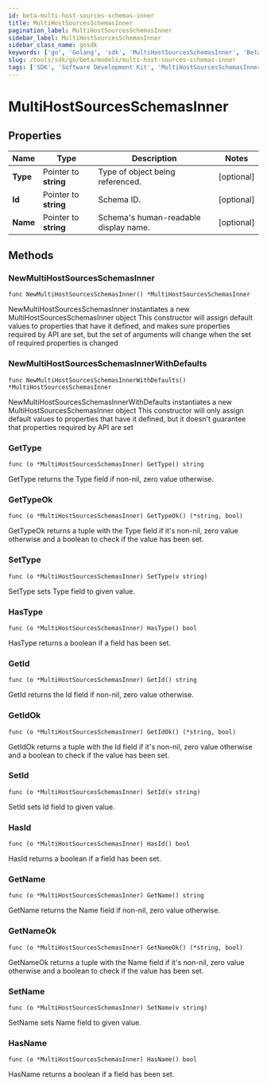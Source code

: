 ```yaml
---
id: beta-multi-host-sources-schemas-inner
title: MultiHostSourcesSchemasInner
pagination_label: MultiHostSourcesSchemasInner
sidebar_label: MultiHostSourcesSchemasInner
sidebar_class_name: gosdk
keywords: ['go', 'Golang', 'sdk', 'MultiHostSourcesSchemasInner', 'BetaMultiHostSourcesSchemasInner'] 
slug: /tools/sdk/go/beta/models/multi-host-sources-schemas-inner
tags: ['SDK', 'Software Development Kit', 'MultiHostSourcesSchemasInner', 'BetaMultiHostSourcesSchemasInner']
---
```


# MultiHostSourcesSchemasInner

## Properties

Name | Type | Description | Notes
------------ | ------------- | ------------- | -------------
**Type** | Pointer to **string** | Type of object being referenced. | [optional] 
**Id** | Pointer to **string** | Schema ID. | [optional] 
**Name** | Pointer to **string** | Schema&#39;s human-readable display name. | [optional] 

## Methods

### NewMultiHostSourcesSchemasInner

`func NewMultiHostSourcesSchemasInner() *MultiHostSourcesSchemasInner`

NewMultiHostSourcesSchemasInner instantiates a new MultiHostSourcesSchemasInner object
This constructor will assign default values to properties that have it defined,
and makes sure properties required by API are set, but the set of arguments
will change when the set of required properties is changed

### NewMultiHostSourcesSchemasInnerWithDefaults

`func NewMultiHostSourcesSchemasInnerWithDefaults() *MultiHostSourcesSchemasInner`

NewMultiHostSourcesSchemasInnerWithDefaults instantiates a new MultiHostSourcesSchemasInner object
This constructor will only assign default values to properties that have it defined,
but it doesn't guarantee that properties required by API are set

### GetType

`func (o *MultiHostSourcesSchemasInner) GetType() string`

GetType returns the Type field if non-nil, zero value otherwise.

### GetTypeOk

`func (o *MultiHostSourcesSchemasInner) GetTypeOk() (*string, bool)`

GetTypeOk returns a tuple with the Type field if it's non-nil, zero value otherwise
and a boolean to check if the value has been set.

### SetType

`func (o *MultiHostSourcesSchemasInner) SetType(v string)`

SetType sets Type field to given value.

### HasType

`func (o *MultiHostSourcesSchemasInner) HasType() bool`

HasType returns a boolean if a field has been set.

### GetId

`func (o *MultiHostSourcesSchemasInner) GetId() string`

GetId returns the Id field if non-nil, zero value otherwise.

### GetIdOk

`func (o *MultiHostSourcesSchemasInner) GetIdOk() (*string, bool)`

GetIdOk returns a tuple with the Id field if it's non-nil, zero value otherwise
and a boolean to check if the value has been set.

### SetId

`func (o *MultiHostSourcesSchemasInner) SetId(v string)`

SetId sets Id field to given value.

### HasId

`func (o *MultiHostSourcesSchemasInner) HasId() bool`

HasId returns a boolean if a field has been set.

### GetName

`func (o *MultiHostSourcesSchemasInner) GetName() string`

GetName returns the Name field if non-nil, zero value otherwise.

### GetNameOk

`func (o *MultiHostSourcesSchemasInner) GetNameOk() (*string, bool)`

GetNameOk returns a tuple with the Name field if it's non-nil, zero value otherwise
and a boolean to check if the value has been set.

### SetName

`func (o *MultiHostSourcesSchemasInner) SetName(v string)`

SetName sets Name field to given value.

### HasName

`func (o *MultiHostSourcesSchemasInner) HasName() bool`

HasName returns a boolean if a field has been set.


